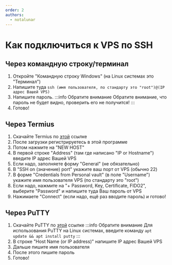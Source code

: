 ```yaml
---
order: 2
authors:
  - notalunar
---
```

# Как подключиться к VPS по SSH

## Через командную строку/терминал

1. Откройте "Командную строку Windows" (на Linux системах это "Терминал")
2. Напишите туда `ssh (имя пользователя, по стандарту это "root")@(IP адрес Вашей VPS)`
3. Напишите пароль.
:::info Обратите внимание
Обратите внимание, что пароль не будет видно, проверить его не получится!
:::
4. Готово!

## Через Termius

1. Скачайте Termius по [этой](https://termius.com/download/) ссылке
2. После загрузки регистрируетесь в этой программе
3. Потом нажмите на "NEW HOST"
4. В первой строке "Address" (там где написано "IP or Hostname") введите IP адрес Вашей VPS
5. Если надо, заполняете форму "General" (не обязательно)
6. В "SSH on (значение) port" укажите ваш порт от VPS (обычно 22)
7. В форме "Credentials from Personal vault" (в поле "Username") укажите имя пользователя VPS (по стандарту это "root")
8. Если надо, нажмите на "+ Password, Key, Certificate, FIDO2", выберите "Password" и напишите туда Ваш пароль от VPS
9. Нажимаете "Connect" (если надо, ещё раз вводите пароль) и готово!

## Через PuTTY

1. Скачайте PuTTY по [этой](https://www.chiark.greenend.org.uk/~sgtatham/putty/latest.html) ссылке
:::info Обратите внимание
Для использования PuTTY на Linux системах, введите команду `apt update && apt install putty`
:::
2. В строке "Host Name (or IP address)" напишите IP адрес Вашей VPS
3. Дальше пишите имя пользователя
4. После этого пишите пароль
5. Готово!

